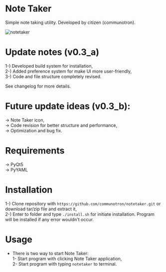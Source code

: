 # Note Taker
Simple note taking utility. Developed by citizen (communotron).

![notetaker](https://github.com/user-attachments/assets/e2bedda0-e2a9-47af-9cb2-90c35022da8b)

# Update notes (v0.3_a)
1-) Developed build system for installation,  
2-) Added preference system for make UI more user-friendly,  
3-) Code and file structure completely revised.  

See changelog for more details.

# Future update ideas (v0.3_b):  
-> Note Taker icon,  
-> Code revision for better structure and performance,  
-> Optimization and bug fix.

# Requirements
-> PyQt5  
-> PyYAML

# Installation
1-) Clone repository with `https://github.com/communotron/notetaker.git` or download tar/zip file and extract it,  
2-) Enter to folder and type `./install.sh` for initiate installation. Program will be installed if any error wouldn't occur.

# Usage
- There is two way to start Note Taker:  
  1- Start program with clicking Note Taker application,  
  2- Start program with typing `notetaker` to terminal.
